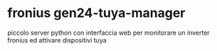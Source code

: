 # fronius gen24-tuya-manager
piccolo server python con interfaccia web per monitorare un inverter fronius ed attivare dispositivi tuya
